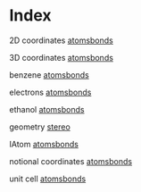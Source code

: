 # Index


2D coordinates [atomsbonds](atomsbonds.md#tp2)<br />

3D coordinates [atomsbonds](atomsbonds.md#tp3)<br />

benzene [atomsbonds](atomsbonds.md#tp7)<br />

electrons [atomsbonds](atomsbonds.md#tp8)<br />

ethanol [atomsbonds](atomsbonds.md#tp6)<br />

geometry [stereo](stereo.md#tp9)<br />

IAtom [atomsbonds](atomsbonds.md#tp1)<br />

notional coordinates [atomsbonds](atomsbonds.md#tp5)<br />

unit cell [atomsbonds](atomsbonds.md#tp4)<br />


